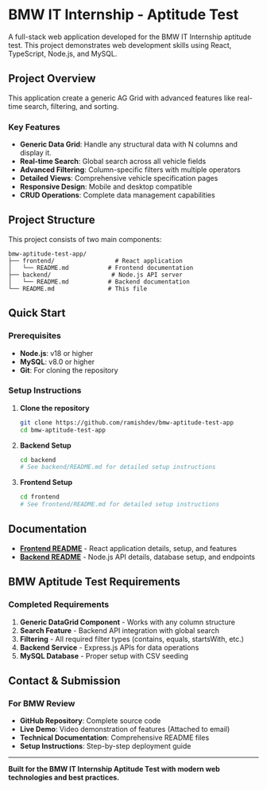 # BMW IT Internship - Aptitude Test

A full-stack web application developed for the BMW IT Internship aptitude test. This project demonstrates web development skills using React, TypeScript, Node.js, and MySQL.

## Project Overview

This application create a generic AG Grid with advanced features like real-time search, filtering, and sorting.

### Key Features
- **Generic Data Grid**:  Handle any structural data with N columns and display it.
- **Real-time Search**: Global search across all vehicle fields
- **Advanced Filtering**: Column-specific filters with multiple operators
- **Detailed Views**: Comprehensive vehicle specification pages
- **Responsive Design**: Mobile and desktop compatible
- **CRUD Operations**: Complete data management capabilities

## Project Structure

This project consists of two main components:

```
bmw-aptitude-test-app/
├── frontend/                 # React application
│   └── README.md           # Frontend documentation
├── backend/                 # Node.js API server
│   └── README.md           # Backend documentation
└── README.md               # This file
```

## Quick Start

### Prerequisites
- **Node.js**: v18 or higher
- **MySQL**: v8.0 or higher
- **Git**: For cloning the repository

### Setup Instructions

1. **Clone the repository**
   ```bash
   git clone https://github.com/ramishdev/bmw-aptitude-test-app
   cd bmw-aptitude-test-app
   ```

2. **Backend Setup**
   ```bash
   cd backend
   # See backend/README.md for detailed setup instructions
   ```

3. **Frontend Setup**
   ```bash
   cd frontend
   # See frontend/README.md for detailed setup instructions
   ```

## Documentation

- **[Frontend README](frontend/README.md)** - React application details, setup, and features
- **[Backend README](backend/README.md)** - Node.js API details, database setup, and endpoints

## BMW Aptitude Test Requirements

### Completed Requirements
1. **Generic DataGrid Component** - Works with any column structure
2. **Search Feature** - Backend API integration with global search
3. **Filtering** - All required filter types (contains, equals, startsWith, etc.)
4. **Backend Service** - Express.js APIs for data operations
5. **MySQL Database** - Proper setup with CSV seeding

## Contact & Submission

### For BMW Review
- **GitHub Repository**: Complete source code
- **Live Demo**: Video demonstration of features (Attached to email)
- **Technical Documentation**: Comprehensive README files
- **Setup Instructions**: Step-by-step deployment guide

---

**Built for the BMW IT Internship Aptitude Test with modern web technologies and best practices.**